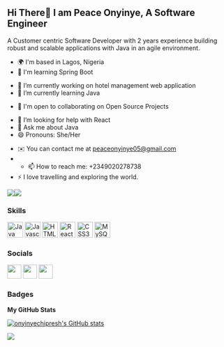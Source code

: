 Hi There👋  I am Peace Onyinye, A Software Engineer
-----------------

A Customer centric Software Developer with 2 years experience building robust and scalable applications with Java in an agile environment.

* 🌍  I'm based in Lagos, Nigeria
* 🧠  I'm learning Spring Boot
- 🔭 I’m currently working on hotel management web application
- 🌱 I’m currently learning Java
* 🤝  I'm open to collaborating on Open Source Projects
- 🤔 I’m looking for help with React
- 💬 Ask me about Java
- 😄 Pronouns: She/Her
* ✉️  You can contact me at [peaceonyinye05@gmail.com](mailto:peaceonyinye05@gmail.com)
* - 📫 How to reach me: +2349020278738
* ⚡  I love travelling and exploring the world.

<a href="https://www.twitter.com/nellypamicable" target="_blank" rel="noreferrer"><img
src="https://img.shields.io/twitter/follow/nellypamicable?logo=twitter&style=for-the-badge&color=0891b2&labelColor=1c1917"
/></a><a href="https://www.github.com/onyinyechipresh" target="_blank" rel="noreferrer"><img
src="https://img.shields.io/github/followers/onyinyechipresh?logo=github&style=for-the-badge&color=0891b2&labelColor=1c1917" /></a>
### Skills

<p align="left">
<a href="https://www.oracle.com/java/" target="_blank" rel="noreferrer"><img src="https://raw.githubusercontent.com/danielcranney/readme-generator/main/public/icons/skills/java-colored.svg" width="36" height="36" alt="Java" /></a>
<a href="https://developer.mozilla.org/en-US/docs/Web/JavaScript" target="_blank" rel="noreferrer"><img src="https://raw.githubusercontent.com/danielcranney/readme-generator/main/public/icons/skills/javascript-colored.svg" width="36" height="36" alt="Javascript" /></a>
<a href="https://developer.mozilla.org/en-US/docs/Glossary/HTML5" target="_blank" rel="noreferrer"><img src="https://raw.githubusercontent.com/danielcranney/readme-generator/main/public/icons/skills/html5-colored.svg" width="36" height="36" alt="HTML5" /></a>
<a href="https://reactjs.org/" target="_blank" rel="noreferrer"><img src="https://raw.githubusercontent.com/danielcranney/readme-generator/main/public/icons/skills/react-colored.svg" width="36" height="36" alt="React" /></a>
<a href="https://www.w3.org/TR/CSS/#css" target="_blank" rel="noreferrer"><img src="https://raw.githubusercontent.com/danielcranney/readme-generator/main/public/icons/skills/css3-colored.svg" width="36" height="36" alt="CSS3" /></a>
<a href="https://www.mysql.com/" target="_blank" rel="noreferrer"><img src="https://raw.githubusercontent.com/danielcranney/readme-generator/main/public/icons/skills/mysql-colored.svg" width="36" height="36" alt="MySQL" /></a>
</p>

### Socials

<p align="left"> <a href="https://www.github.com/onyinyechipresh" target="_blank" rel="noreferrer"><img src="https://raw.githubusercontent.com/danielcranney/readme-generator/main/public/icons/socials/github.svg" width="32" height="32" /></a> <a href="https://www.linkedin.com/in/okoye-peace-onyinye-5a0572227/" target="_blank" rel="noreferrer"><img src="https://raw.githubusercontent.com/danielcranney/readme-generator/main/public/icons/socials/linkedin.svg" width="32" height="32" /></a> <a href="https://www.twitter.com/nellypamicable" target="_blank" rel="noreferrer"><img src="https://raw.githubusercontent.com/danielcranney/readme-generator/main/public/icons/socials/twitter.svg" width="32" height="32" /></a></p>

### Badges

<b>My GitHub Stats</b>

<a href="http://www.github.com/onyinyechipresh"><img src="https://github-readme-stats.vercel.app/api?username=onyinyechipresh&show_icons=true&hide=&count_private=true&title_color=0891b2&text_color=ffffff&icon_color=0891b2&bg_color=1c1917&hide_border=true&show_icons=true" alt="onyinyechipresh's GitHub stats" /></a>

<a href="http://www.github.com/onyinyechipresh"><img src="https://github-readme-streak-stats.herokuapp.com/?user=onyinyechipresh&stroke=ffffff&background=1c1917&ring=0891b2&fire=0891b2&currStreakNum=ffffff&currStreakLabel=0891b2&sideNums=ffffff&sideLabels=ffffff&dates=ffffff&hide_border=true" /></a>
